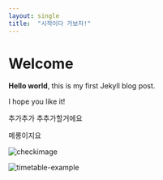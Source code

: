 ```yaml
---
layout: single
title:  "시작이다 가보자!"
---
```


# Welcome

**Hello world**, this is my first Jekyll blog post.

I hope you like it!



추가추가
추추가할거에요

메롱이지요





![checkimage]({{site.url}}/images/2024-07-12-first/checkimage.png)

![timetable-example](/Users/peter/github/kwnote.github.io/images/2024-07-12-first/timetable-example.png)
